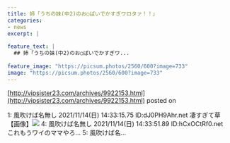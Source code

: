 ```yaml
---
title: 姉「うちの妹(中2)のお○ぱいでかすぎワロタァ！！」
categories:
- news
excerpt: |
  
feature_text: |
  ## 姉「うちの妹(中2)のお○ぱいでかすぎワ...
  
feature_image: "https://picsum.photos/2560/600?image=733"
image: "https://picsum.photos/2560/600?image=733"
---
```


[http://vipsister23.com/archives/9922153.html](http://vipsister23.com/archives/9922153.html)
posted on 

<!--more-->

1: 風吹けば名無し 2021/11/14(日) 14:33:15.75 ID:dJ0PH9Ahr.net 凄すぎて草 【画像】![](https://livedoor.blogimg.jp/vipsister23/imgs/7/a/7aeb5232.jpg) 4: 風吹けば名無し 2021/11/14(日) 14:33:51.89 ID:hCxOCtRf0.net これもうワイのママやろ… 5: 風吹けば名...
